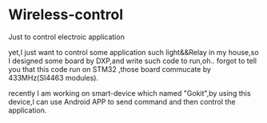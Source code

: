 # Wireless-control
Just to control electroic application

yet,I just want to control some application such light&&Relay in my house,so I designed some board by DXP,and write such code to run,oh..
forgot to tell you that this code run on STM32 ,those board commucate by 433MHz(SI4463 modules).

recently I am working on smart-device which named "Gokit",by using this device,I can use Android APP to send command and then control the 
application.













